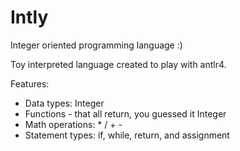 Intly
=====

Integer oriented programming language :)

Toy interpreted language created to play with antlr4.

Features:
* Data types: Integer
* Functions - that all return, you guessed it Integer
* Math operations: * / + -
* Statement types: if, while, return, and assignment
